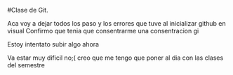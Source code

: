 #Clase de Git.

Aca voy a dejar todos los paso y los errores que tuve al inicializar github en visual
Confirmo que tenia que consentrarme 
una consentracion 
gi


Estoy intentato subir algo ahora

Va estar muy dificil no;(
    creo que me tengo que poner al dia con las clases del semestre